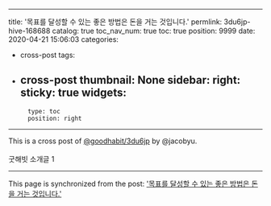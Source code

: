 
---
title: '목표를 달성할 수 있는 좋은 방법은 돈을 거는 것입니다.'
permlink: 3du6jp-hive-168688
catalog: true
toc_nav_num: true
toc: true
position: 9999
date: 2020-04-21 15:06:03
categories:
- cross-post
tags:
- cross-post
thumbnail: None
sidebar:
    right:
        sticky: true
widgets:
    -
        type: toc
        position: right
---


This is a cross post of [@goodhabit/3du6jp](/@goodhabit/3du6jp) by @jacobyu.<br><br>굿해빗 소개글 1

- - -

This page is synchronized from the post: ['목표를 달성할 수 있는 좋은 방법은 돈을 거는 것입니다.'](https://steemit.com/@jacobyu/3du6jp-hive-168688)
